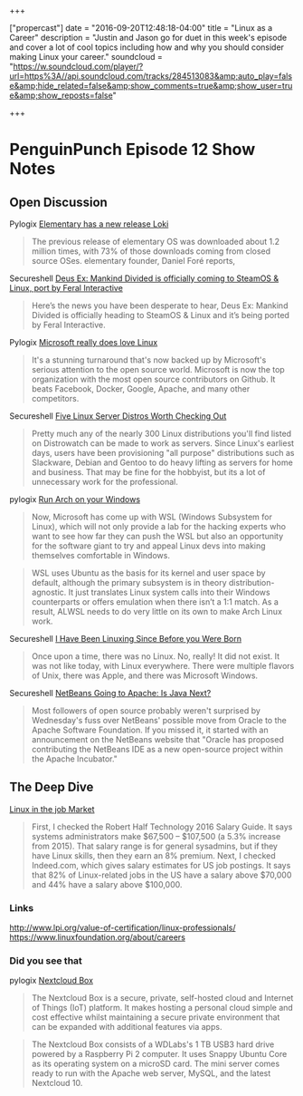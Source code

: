 +++

["propercast"] date = "2016-09-20T12:48:18-04:00" 
title = "Linux as a Career"
description = "Justin and Jason go for duet in this week's episode and cover a lot of cool topics including how and why you should consider making Linux your career."
soundcloud = "https://w.soundcloud.com/player/?url=https%3A//api.soundcloud.com/tracks/284513083&amp;auto_play=false&amp;hide_related=false&amp;show_comments=true&amp;show_user=true&amp;show_reposts=false"

+++

# PenguinPunch Episode 12 Show Notes

## Open Discussion

Pylogix
[Elementary has a new release Loki](http://blog.elementary.io/post/147637979911/loki-04-stable-release)
> The previous release of elementary OS was downloaded about 1.2 million times, with 73% of those downloads coming from closed source OSes. elementary founder, Daniel Foré reports,

Secureshell
[Deus Ex: Mankind Divided is officially coming to SteamOS & Linux, port by Feral Interactive](https://www.gamingonlinux.com/articles/deus-ex-mankind-divided-is-officially-coming-to-steamos-linux-port-by-feral-interactive.8090)
>Here’s the news you have been desperate to hear, Deus Ex: Mankind Divided is officially heading to SteamOS & Linux and it’s being ported by Feral Interactive.

Pylogix
[Microsoft really does love Linux](http://www.theverge.com/platform/amp/2016/9/15/12926288/microsoft-really-does-love-linux)

>  It's a stunning turnaround that's now backed up by Microsoft's serious attention to the open source world. Microsoft is now the top organization with the most open source contributors on Github. It beats Facebook, Docker, Google, Apache, and many other competitors.

Secureshell
[Five Linux Server Distros Worth Checking Out](http://windowsitpro.com/industry/five-linux-server-distros-worth-checking-out)
>Pretty much any of the nearly 300 Linux distributions you'll find listed on Distrowatch can be made to work as servers. Since Linux's earliest days, users have been provisioning "all purpose" distributions such as Slackware, Debian and Gentoo to do heavy lifting as servers for home and business. That may be fine for the hobbyist, but its a lot of unnecessary work for the professional.

pylogix
[Run Arch on your Windows](http://www.techworm.net/2016/09/can-now-run-arch-linux-windows-using-awsl.html)
> Now, Microsoft has come up with WSL (Windows Subsystem for Linux), which will not only provide a lab for the hacking experts who want to see how far they can push the WSL but also an opportunity for the software giant to try and appeal Linux devs into making themselves comfortable in Windows.

>WSL uses Ubuntu as the basis for its kernel and user space by default, although the primary subsystem is in theory distribution-agnostic. It just translates Linux system calls into their Windows counterparts or offers emulation when there isn’t a 1:1 match. As a result, ALWSL needs to do very little on its own to make Arch Linux work.

Secureshell
[I Have Been Linuxing Since Before you Were Born](https://opensource.com/life/16/7/my-linux-story-carla-schroder)
>Once upon a time, there was no Linux. No, really! It did not exist. It was not like today, with Linux everywhere. There were multiple flavors of Unix, there was Apple, and there was Microsoft Windows.

Secureshell
[NetBeans Going to Apache: Is Java Next?](http://devproconnections.com/development/netbeans-going-apache-java-next)
>Most followers of open source probably weren't surprised by Wednesday's fuss over NetBeans' possible move from Oracle to the Apache Software Foundation. If you missed it, it started with an announcement on the NetBeans website that "Oracle has proposed contributing the NetBeans IDE as a new open-source project within the Apache Incubator."

## The Deep Dive
[Linux in the job Market](http://linuxsurvival.com/the-linux-job-market/)
> First, I checked the Robert Half Technology 2016 Salary Guide. It says systems administrators make $67,500 – $107,500 (a 5.3% increase from 2015). That salary range is for general sysadmins, but if they have Linux skills, then they earn an 8% premium.
> Next, I checked Indeed.com, which gives salary estimates for US job postings. It says that 82% of Linux-related jobs in the US have a salary above $70,000 and 44% have a salary above $100,000.
### Links
http://www.lpi.org/value-of-certification/linux-professionals/
https://www.linuxfoundation.org/about/careers


### Did you see that
pylogix
[Nextcloud Box](http://www.zdnet.com/article/nextcloud-box-a-cloud-for-your-office-or-living-room/)
> The Nextcloud Box is a secure, private, self-hosted cloud and Internet of Things (IoT) platform. It makes hosting a personal cloud simple and cost effective whilst maintaining a secure private environment that can be expanded with additional features via apps.

> The Nextcloud Box consists of a WDLabs's 1 TB USB3 hard drive powered by a Raspberry Pi 2 computer. It uses Snappy Ubuntu Core as its operating system on a microSD card. The mini server comes ready to run with the Apache web server, MySQL, and the latest Nextcloud 10.

